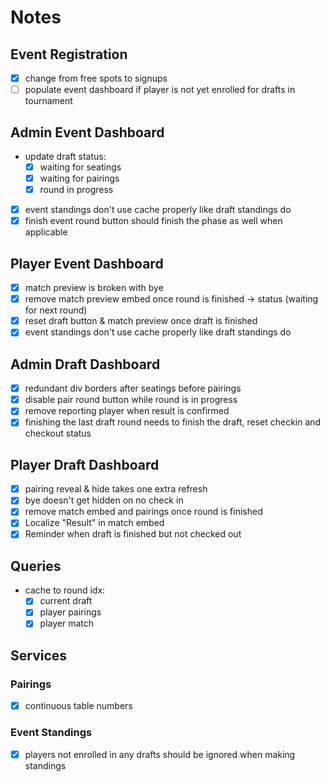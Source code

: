 # Notes
## Event Registration
- [x] change from free spots to signups
- [ ] populate event dashboard if player is not yet enrolled for drafts in tournament
## Admin Event Dashboard
- update draft status:
    - [x] waiting for seatings
    - [x] waiting for pairings
    - [x] round in progress
- [x] event standings don't use cache properly like draft standings do
- [x] finish event round button should finish the phase as well when applicable
## Player Event Dashboard
- [x] match preview is broken with bye
- [x] remove match preview embed once round is finished -> status (waiting for next round)
- [x] reset draft button & match preview once draft is finished
- [x] event standings don't use cache properly like draft standings do
## Admin Draft Dashboard
- [x] redundant div borders after seatings before pairings
- [x] disable pair round button while round is in progress
- [x] remove reporting player when result is confirmed
- [x] finishing the last draft round needs to finish the draft, reset checkin and checkout status
## Player Draft Dashboard
- [x] pairing reveal & hide takes one extra refresh
- [x] bye doesn't get hidden on no check in
- [x] remove match embed and pairings once round is finished
- [x] Localize "Result" in match embed
- [x] Reminder when draft is finished but not checked out
## Queries
- cache to round idx:
    - [x] current draft
    - [x] player pairings
    - [x] player match
## Services
### Pairings
- [x] continuous table numbers
### Event Standings
- [x] players not enrolled in any drafts should be ignored when making standings